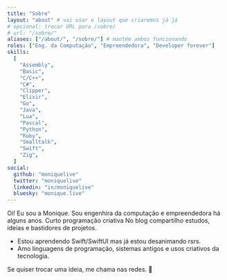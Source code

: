```yaml
---
title: "Sobre"
layout: "about" # vai usar o layout que criaremos já já
# opcional: trocar URL para /sobre/
# url: "/sobre/"
aliases: ["/about/", "/sobre/"] # mantém ambos funcionando
roles: ["Eng. da Computação", "Empreendedora", "Developer forever"]
skills:
  [
    "Assembly",
    "Basic",
    "C/C++",
    "C#",
    "Clipper",
    "Elixir",
    "Go",
    "Java",
    "Lua",
    "Pascal",
    "Python",
    "Ruby",
    "Smalltalk",
    "Swift",
    "Zig",
  ]
social:
  github: "moniquelive"
  twitter: "moniquelive"
  linkedin: "in/moniquelive"
  bluesky: "monique.live"
---
```


Oi! Eu sou a Monique. Sou engenhira da computação e empreendedora há alguns anos.
Curto programação criativa
No blog compartilho estudos, ideias e bastidores de projetos.

- Estou aprendendo Swift/SwiftUI mas já estou desanimando rsrs.
- Amo linguagens de programação, sistemas antigos e usos criativos da tecnologia.

Se quiser trocar uma ideia, me chama nas redes. 💜

